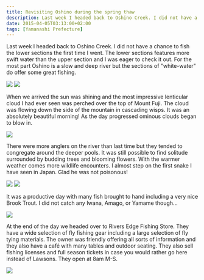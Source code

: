 ```yaml
--- 
title: Revisiting Oshino during the spring thaw
description: Last week I headed back to Oshino Creek. I did not have a chance to fish the lower sections the first time I went.
date: 2015-04-05T03:13:00+02:00
tags: [Yamanashi Prefecture]
---
```

<div class="text-lg m-2">
<p class="mb-2">Last week I headed back to Oshino Creek. I did not have a chance to fish the lower sections the first time I went. The lower sections features more swift water than the upper section and I was eager to check it out. For the most part Oshino is a slow and deep river but the sections of "white-water" do offer some great fishing.</p>

<img class="w-8/12 rounded-lg shadow-lg mx-auto" src="https://fallfish-tenkara-images.s3-us-west-1.amazonaws.com/FfT+-+Oshino+Creek/C/Rivers-Edge_Flyfishing-Shop_Guide-Service.jpg" />

<img class="w-8/12 rounded-lg shadow-lg mx-auto" src="https://fallfish-tenkara-images.s3-us-west-1.amazonaws.com/FfT+-+Oshino+Creek/C/Snake_Oshino-Creek_Mount_Fuji.jpg" />
</div>

<p class="">When we arrived the sun was shining and the most impressive lenticular cloud I had ever seen was perched over the top of Mount Fuji. The cloud was flowing down the side of the mountain in cascading wisps. It was an absolutely beautiful morning! As the day progressed ominous clouds began to blow in.</p>

<img class="w-8/12 rounded-lg shadow-lg mx-auto" src="https://fallfish-tenkara-images.s3-us-west-1.amazonaws.com/FfT+-+Oshino+Creek/C/Oshino-Creek_Tenkara.jpg" />

<p class="">There were more anglers on the river than last time but they tended to congregate around the deeper pools. It was still possible to find solitude surrounded by budding trees and blooming flowers. With the warmer weather comes more wildlife encounters. I almost step on the first snake I have seen in Japan. Glad he was not poisonous!</p>

<img class="w-8/12 rounded-lg shadow-lg mx-auto" src="https://fallfish-tenkara-images.s3-us-west-1.amazonaws.com/FfT+-+Oshino+Creek/C/Brook-Trout.jpg" />

<img class="w-8/12 rounded-lg shadow-lg mx-auto" src="https://fallfish-tenkara-images.s3-us-west-1.amazonaws.com/FfT+-+Oshino+Creek/S/Incoming-Storm_Oshino-Creek.JPG" />

<p class="">It was a productive day with many fish brought to hand including a very nice Brook Trout. I did not catch any Iwana, Amago, or Yamame though...</p>

<img class="w-8/12 rounded-lg shadow-lg mx-auto" src="https://fallfish-tenkara-images.s3-us-west-1.amazonaws.com/FfT+-+Oshino+Creek/S/Oshino-Creek_Japan_Mount-Fuji-Region_Flyfishing-Mecca.JPG" />

<p class="">At the end of the day we headed over to Rivers Edge Fishing Store. They have a wide selection of fly fishing gear including a large selection of fly tying materials. The owner was friendly offering all sorts of information and they also have a café with many tables and outdoor seating. They also sell fishing licenses and full season tickets in case you would rather go here instead of Lawsons. They open at 8am M-S.</p>

<img class="w-8/12 rounded-lg shadow-lg mx-auto" src="https://fallfish-tenkara-images.s3-us-west-1.amazonaws.com/FfT+-+Oshino+Creek/S/Close-Up_Rainbow-Trout_Tenkara.JPG" />
